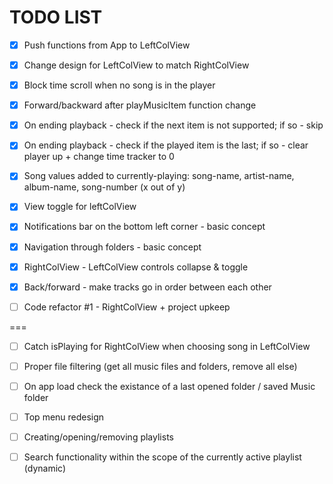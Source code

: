 # TODO LIST

- [x] Push functions from App to LeftColView

- [x] Change design for LeftColView to match RightColView

- [x] Block time scroll when no song is in the player

- [x] Forward/backward after playMusicItem function change

- [x] On ending playback - check if the next item is not supported; if so - skip

- [x] On ending playback - check if the played item is the last; if so - clear player up + change time tracker to 0

- [x] Song values added to currently-playing: song-name, artist-name, album-name, song-number (x out of y)

- [x] View toggle for leftColView

- [x] Notifications bar on the bottom left corner - basic concept

- [x] Navigation through folders - basic concept

- [x] RightColView - LeftColView controls collapse & toggle

- [x] Back/forward - make tracks go in order between each other

- [ ] Code refactor #1 - RightColView + project upkeep

===

- [ ] Catch isPlaying for RightColView when choosing song in LeftColView

- [ ] Proper file filtering (get all music files and folders, remove all else)

- [ ] On app load check the existance of a last opened folder / saved Music folder

- [ ] Top menu redesign

- [ ] Creating/opening/removing playlists

- [ ] Search functionality within the scope of the currently active playlist (dynamic)